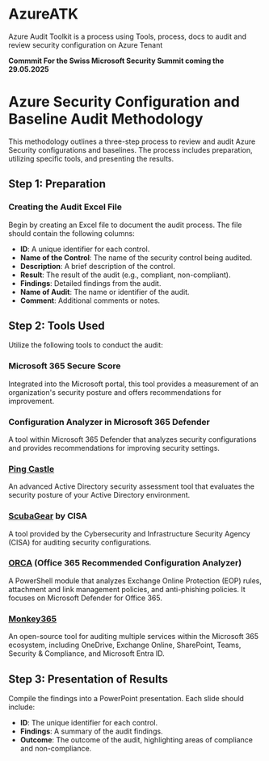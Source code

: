 # AzureATK
Azure Audit Toolkit is a process using Tools, process, docs to audit and review security configuration on Azure Tenant

**Commmit For the Swiss Microsoft Security Summit coming the 29.05.2025**

# Azure Security Configuration and Baseline Audit Methodology

This methodology outlines a three-step process to review and audit Azure Security configurations and baselines. The process includes preparation, utilizing specific tools, and presenting the results.

## Step 1: Preparation

### Creating the Audit Excel File

Begin by creating an Excel file to document the audit process. The file should contain the following columns:

- **ID**: A unique identifier for each control.
- **Name of the Control**: The name of the security control being audited.
- **Description**: A brief description of the control.
- **Result**: The result of the audit (e.g., compliant, non-compliant).
- **Findings**: Detailed findings from the audit.
- **Name of Audit**: The name or identifier of the audit.
- **Comment**: Additional comments or notes.


## Step 2: Tools Used

Utilize the following tools to conduct the audit:

### Microsoft 365 Secure Score
Integrated into the Microsoft portal, this tool provides a measurement of an organization's security posture and offers recommendations for improvement.

### Configuration Analyzer in Microsoft 365 Defender
A tool within Microsoft 365 Defender that analyzes security configurations and provides recommendations for improving security settings.

### [Ping Castle](https://github.com/vletoux/pingcastle)
An advanced Active Directory security assessment tool that evaluates the security posture of your Active Directory environment.

### [ScubaGear](https://github.com/cisagov/ScubaGear) by CISA
A tool provided by the Cybersecurity and Infrastructure Security Agency (CISA) for auditing security configurations.

### [ORCA](https://github.com/cammurray/orca) (Office 365 Recommended Configuration Analyzer)
A PowerShell module that analyzes Exchange Online Protection (EOP) rules, attachment and link management policies, and anti-phishing policies. It focuses on Microsoft Defender for Office 365.

### [Monkey365](https://github.com/silverhack/monkey365)
An open-source tool for auditing multiple services within the Microsoft 365 ecosystem, including OneDrive, Exchange Online, SharePoint, Teams, Security & Compliance, and Microsoft Entra ID.

## Step 3: Presentation of Results

Compile the findings into a PowerPoint presentation. Each slide should include:

- **ID**: The unique identifier for each control.
- **Findings**: A summary of the audit findings.
- **Outcome**: The outcome of the audit, highlighting areas of compliance and non-compliance.
